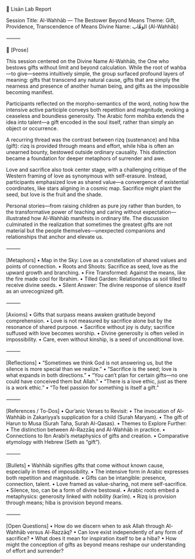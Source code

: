 🧪 Lisān Lab Report

Session Title: Al-Wahhāb — The Bestower Beyond Means
Theme: Gift, Providence, Transcendence of Means
Divine Name: الوَهَّاب (Al-Wahhāb)

⸻

🌿 [Prose]

This session centered on the Divine Name Al-Wahhāb, the One who bestows gifts without limit and beyond calculation. While the root of wahba—to give—seems intuitively simple, the group surfaced profound layers of meaning: gifts that transcend any natural cause, gifts that are simply the nearness and presence of another human being, and gifts as the impossible becoming manifest.

Participants reflected on the morpho-semantics of the word, noting how the intensive active participle conveys both repetition and magnitude, evoking a ceaseless and boundless generosity. The Arabic form mohiba extends the idea into talent—a gift encoded in the soul itself, rather than simply an object or occurrence.

A recurring thread was the contrast between rizq (sustenance) and hiba (gift): rizq is provided through means and effort, while hiba is often an unearned bounty, bestowed outside ordinary causality. This distinction became a foundation for deeper metaphors of surrender and awe.

Love and sacrifice also took center stage, with a challenging critique of the Western framing of love as synonymous with self-erasure. Instead, participants emphasized love as shared value—a convergence of existential coordinates, like stars aligning in a cosmic map. Sacrifice might plant the seed, but love is the fruit and the shade.

Personal stories—from raising children as pure joy rather than burden, to the transformative power of teaching and caring without expectation—illustrated how Al-Wahhāb manifests in ordinary life. The discussion culminated in the realization that sometimes the greatest gifts are not material but the people themselves—unexpected companions and relationships that anchor and elevate us.

⸻

[Metaphors]
	•	Map in the Sky: Love as a constellation of shared values and points of connection.
	•	Roots and Shoots: Sacrifice as seed, love as the upward growth and branching.
	•	Fire Transformed: Against the means, like the fire made cool for Ibrahim.
	•	Tilled Garden: Relationships as soil tilled to receive divine seeds.
	•	Silent Answer: The divine response of silence itself as an unrecognized gift.

⸻

[Axioms]
	•	Gifts that surpass means awaken gratitude beyond comprehension.
	•	Love is not measured by sacrifice alone but by the resonance of shared purpose.
	•	Sacrifice without joy is duty; sacrifice suffused with love becomes worship.
	•	Divine generosity is often veiled in impossibility.
	•	Care, even without kinship, is a seed of unconditional love.

⸻

[Reflections]
	•	“Sometimes we think God is not answering us, but the silence is more special than we realize.”
	•	“Sacrifice is the seed; love is what expands in both directions.”
	•	“You can’t plan for certain gifts—no one could have conceived them but Allah.”
	•	“There is a love ethic, just as there is a work ethic.”
	•	“To feel passion for something is itself a gift.”

⸻

[References / To-Dos]
	•	Qur’anic Verses to Revisit:
	•	The invocation of Al-Wahhāb in Zakariyya’s supplication for a child (Surah Maryam).
	•	The gift of Harun to Musa (Surah Taha, Surah Al-Qasas).
	•	Themes to Explore Further:
	•	The distinction between Al-Razzāq and Al-Wahhāb in practice.
	•	Connections to Ibn Arabi’s metaphysics of gifts and creation.
	•	Comparative etymology with Hebrew (Seth as “gift”).

⸻

[Bullets]
	•	Wahhāb signifies gifts that come without known cause, especially in times of impossibility.
	•	The intensive form in Arabic expresses both repetition and magnitude.
	•	Gifts can be intangible: presence, connection, talent.
	•	Love framed as value-sharing, not mere self-sacrifice.
	•	Silence, too, can be a form of divine bestowal.
	•	Arabic roots embed a metaphysics: generosity linked with nobility (karīm).
	•	Rizq is provision through means; hiba is provision beyond means.

⸻

[Open Questions]
	•	How do we discern when to ask Allah through Al-Wahhāb versus Al-Razzāq?
	•	Can love exist independently of any form of sacrifice?
	•	What does it mean for inspiration itself to be a hiba?
	•	How might the conception of gifts as beyond means reshape our understanding of effort and surrender?
